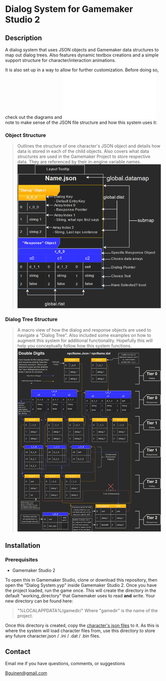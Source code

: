 # Dialog System for Gamemaker Studio 2

## Description

A dialog system that uses JSON objects and Gamemaker data structures to map out dialog trees. Also features dynamic textbox creations and a simple support structure for character/interaction animations.

It is also set up in a way to allow for further customization. 
Before doing so, check out the diagrams and ![Further Reading](notes/Further%20Reading.txt) note to make sense of the JSON file structure and how this system uses it:

### Object Structure
> Outlines the structure of one character's JSON object 
> and details how data is stored in each of the child objects. 
> Also covers what data structures are used in the Gamemaker 
> Project to store respective data. They are referenced by 
> their in-engine variable names.  
![Object Structure](Diagrams/Object_Diagram.png?raw=true "Object Structure Diagram")


### Dialog Tree Structure
> A macro view of how the dialog and response objects are used
> to navigate a "Dialog Tree". Also included some examples on 
> how to augment this system for additional functionality.
> Hopefully this will help you conceptually follow how this system functions.
![Dialog Tree Structure](Diagrams/Tree_Diagram.png?raw=true "Dialog Tree Diagram")


## Installation

### Prerequisites
* Gamemaker Studio 2

To open this in Gamemaker Studio, clone or download this repository, then open the "Dialog System.yyp" inside Gamemaker Studio 2.
Once you have the project loaded, run the game once. This will create the directory in the default "working_directory" that Gamemaker uses to read **and** write.
Your new directory can be found here:
> "%LOCALAPPDATA%/gamedir/"
Where "gamedir" is the name of the project.

Once this directory is created, copy the [character's json files](Dialog%20JSON%20Files/) to it. 
As this is where the system will load character files from, use this directory to store any future character.json / .ini / .dat / .bin files.

## Contact

Email me if you have questions, comments, or suggestions

Bguinen@gmail.com 
